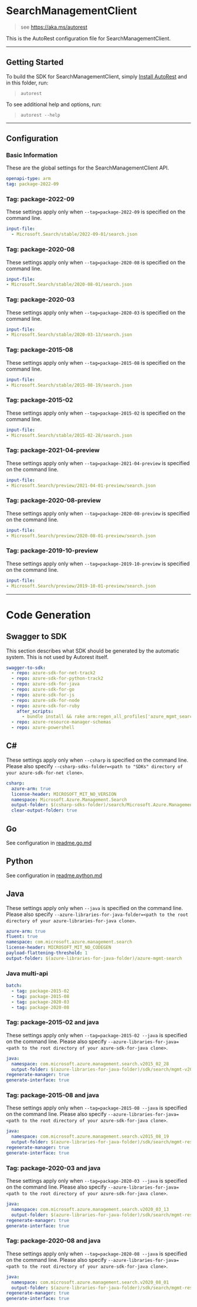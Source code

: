 # SearchManagementClient

> see https://aka.ms/autorest

This is the AutoRest configuration file for SearchManagementClient.

---

## Getting Started

To build the SDK for SearchManagementClient, simply [Install AutoRest](https://aka.ms/autorest/install) and in this folder, run:

> `autorest`

To see additional help and options, run:

> `autorest --help`

---

## Configuration

### Basic Information

These are the global settings for the SearchManagementClient API.

``` yaml
openapi-type: arm
tag: package-2022-09
```


### Tag: package-2022-09

These settings apply only when `--tag=package-2022-09` is specified on the command line.

```yaml $(tag) == 'package-2022-09'
input-file:
  - Microsoft.Search/stable/2022-09-01/search.json
```
### Tag: package-2020-08

These settings apply only when `--tag=package-2020-08` is specified on the command line.

``` yaml $(tag) == 'package-2020-08'
input-file:
- Microsoft.Search/stable/2020-08-01/search.json
```

### Tag: package-2020-03

These settings apply only when `--tag=package-2020-03` is specified on the command line.

``` yaml $(tag) == 'package-2020-03'
input-file:
- Microsoft.Search/stable/2020-03-13/search.json
```

### Tag: package-2015-08

These settings apply only when `--tag=package-2015-08` is specified on the command line.

``` yaml $(tag) == 'package-2015-08'
input-file:
- Microsoft.Search/stable/2015-08-19/search.json
```

### Tag: package-2015-02

These settings apply only when `--tag=package-2015-02` is specified on the command line.

``` yaml $(tag) == 'package-2015-02'
input-file:
- Microsoft.Search/stable/2015-02-28/search.json
```

### Tag: package-2021-04-preview

These settings apply only when `--tag=package-2021-04-preview` is specified on the command line.

``` yaml $(tag) == 'package-2021-04-preview'
input-file:
- Microsoft.Search/preview/2021-04-01-preview/search.json
```

### Tag: package-2020-08-preview

These settings apply only when `--tag=package-2020-08-preview` is specified on the command line.

``` yaml $(tag) == 'package-2020-08-preview'
input-file:
- Microsoft.Search/preview/2020-08-01-preview/search.json
```

### Tag: package-2019-10-preview

These settings apply only when `--tag=package-2019-10-preview` is specified on the command line.

``` yaml $(tag) == 'package-2019-10-preview'
input-file:
- Microsoft.Search/preview/2019-10-01-preview/search.json
```

---

# Code Generation

## Swagger to SDK

This section describes what SDK should be generated by the automatic system.
This is not used by Autorest itself.

``` yaml $(swagger-to-sdk)
swagger-to-sdk:
  - repo: azure-sdk-for-net-track2
  - repo: azure-sdk-for-python-track2
  - repo: azure-sdk-for-java
  - repo: azure-sdk-for-go
  - repo: azure-sdk-for-js
  - repo: azure-sdk-for-node
  - repo: azure-sdk-for-ruby
    after_scripts:
      - bundle install && rake arm:regen_all_profiles['azure_mgmt_search']
  - repo: azure-resource-manager-schemas
  - repo: azure-powershell
```

## C#

These settings apply only when `--csharp` is specified on the command line.
Please also specify `--csharp-sdks-folder=<path to "SDKs" directory of your azure-sdk-for-net clone>`.

``` yaml $(csharp)
csharp:
  azure-arm: true
  license-header: MICROSOFT_MIT_NO_VERSION
  namespace: Microsoft.Azure.Management.Search
  output-folder: $(csharp-sdks-folder)/search/Microsoft.Azure.Management.Search/src/Generated
  clear-output-folder: true
```

## Go

See configuration in [readme.go.md](./readme.go.md)

## Python

See configuration in [readme.python.md](./readme.python.md)

## Java

These settings apply only when `--java` is specified on the command line.
Please also specify `--azure-libraries-for-java-folder=<path to the root directory of your azure-libraries-for-java clone>`.

``` yaml $(java)
azure-arm: true
fluent: true
namespace: com.microsoft.azure.management.search
license-header: MICROSOFT_MIT_NO_CODEGEN
payload-flattening-threshold: 1
output-folder: $(azure-libraries-for-java-folder)/azure-mgmt-search
```

### Java multi-api

``` yaml $(java) && $(multiapi)
batch:
  - tag: package-2015-02
  - tag: package-2015-08
  - tag: package-2020-03
  - tag: package-2020-08
```

### Tag: package-2015-02 and java

These settings apply only when `--tag=package-2015-02 --java` is specified on the command line.
Please also specify `--azure-libraries-for-java=<path to the root directory of your azure-sdk-for-java clone>`.

``` yaml $(tag) == 'package-2015-02' && $(java) && $(multiapi)
java:
  namespace: com.microsoft.azure.management.search.v2015_02_28
  output-folder: $(azure-libraries-for-java-folder)/sdk/search/mgmt-v2015_02_28
regenerate-manager: true
generate-interface: true
```

### Tag: package-2015-08 and java

These settings apply only when `--tag=package-2015-08 --java` is specified on the command line.
Please also specify `--azure-libraries-for-java=<path to the root directory of your azure-sdk-for-java clone>`.

``` yaml $(tag) == 'package-2015-08' && $(java) && $(multiapi)
java:
  namespace: com.microsoft.azure.management.search.v2015_08_19
  output-folder: $(azure-libraries-for-java-folder)/sdk/search/mgmt-resource-manager/v2015_08_19
regenerate-manager: true
generate-interface: true
```

### Tag: package-2020-03 and java

These settings apply only when `--tag=package-2020-03 --java` is specified on the command line.
Please also specify `--azure-libraries-for-java=<path to the root directory of your azure-sdk-for-java clone>`.

``` yaml $(tag) == 'package-2020-03' && $(java) && $(multiapi)
java:
  namespace: com.microsoft.azure.management.search.v2020_03_13
  output-folder: $(azure-libraries-for-java-folder)/sdk/search/mgmt-resource-manager/v2020_03_13
regenerate-manager: true
generate-interface: true
```

### Tag: package-2020-08 and java

These settings apply only when `--tag=package-2020-08 --java` is specified on the command line.
Please also specify `--azure-libraries-for-java=<path to the root directory of your azure-sdk-for-java clone>`.

``` yaml $(tag) == 'package-2020-08' && $(java) && $(multiapi)
java:
  namespace: com.microsoft.azure.management.search.v2020_08_01
  output-folder: $(azure-libraries-for-java-folder)/sdk/search/mgmt-resource-manager/v2020_08_01
regenerate-manager: true
generate-interface: true
```

